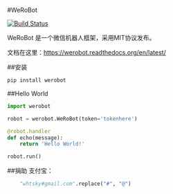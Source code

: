 #WeRoBot

[![Build Status](https://travis-ci.org/whtsky/WeRoBot.png)](https://travis-ci.org/whtsky/WeRoBot)


WeRoBot 是一个微信机器人框架，采用MIT协议发布。

文档在这里：https://werobot.readthedocs.org/en/latest/

##安装
```bash
pip install werobot
```

##Hello World
```python
import werobot

robot = werobot.WeRoBot(token='tokenhere')

@robot.handler
def echo(message):
    return 'Hello World!'

robot.run()
```

##捐助
支付宝：
```python
    "whtsky#gmail.com".replace("#", "@")
```